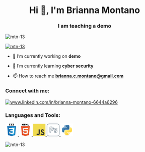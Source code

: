 <h1 align="center">Hi 👋, I'm Brianna Montano</h1>
<h3 align="center">I am teaching a demo</h3>

<p align="left"> <img src="https://komarev.com/ghpvc/?username=mtn-13&label=Profile%20views&color=0e75b6&style=flat" alt="mtn-13" /> </p>

<p align="left"> <a href="https://github.com/ryo-ma/github-profile-trophy"><img src="https://github-profile-trophy.vercel.app/?username=mtn-13" alt="mtn-13" /></a> </p>

- 🔭 I’m currently working on **demo**

- 🌱 I’m currently learning **cyber security**

- 📫 How to reach me **brianna.c.montano@gmail.com**

<h3 align="left">Connect with me:</h3>
<p align="left">
<a href="https://linkedin.com/in/www.linkedin.com/in/brianna-montano-6644a6296" target="blank"><img align="center" src="https://raw.githubusercontent.com/rahuldkjain/github-profile-readme-generator/master/src/images/icons/Social/linked-in-alt.svg" alt="www.linkedin.com/in/brianna-montano-6644a6296" height="30" width="40" /></a>
</p>

<h3 align="left">Languages and Tools:</h3>
<p align="left"> <a href="https://www.w3schools.com/css/" target="_blank" rel="noreferrer"> <img src="https://raw.githubusercontent.com/devicons/devicon/master/icons/css3/css3-original-wordmark.svg" alt="css3" width="40" height="40"/> </a> <a href="https://www.w3.org/html/" target="_blank" rel="noreferrer"> <img src="https://raw.githubusercontent.com/devicons/devicon/master/icons/html5/html5-original-wordmark.svg" alt="html5" width="40" height="40"/> </a> <a href="https://developer.mozilla.org/en-US/docs/Web/JavaScript" target="_blank" rel="noreferrer"> <img src="https://raw.githubusercontent.com/devicons/devicon/master/icons/javascript/javascript-original.svg" alt="javascript" width="40" height="40"/> </a> <a href="https://www.photoshop.com/en" target="_blank" rel="noreferrer"> <img src="https://raw.githubusercontent.com/devicons/devicon/master/icons/photoshop/photoshop-line.svg" alt="photoshop" width="40" height="40"/> </a> <a href="https://www.python.org" target="_blank" rel="noreferrer"> <img src="https://raw.githubusercontent.com/devicons/devicon/master/icons/python/python-original.svg" alt="python" width="40" height="40"/> </a> </p>

<p><img align="center" src="https://github-readme-stats.vercel.app/api/top-langs?username=mtn-13&show_icons=true&locale=en&layout=compact" alt="mtn-13" /></p>
